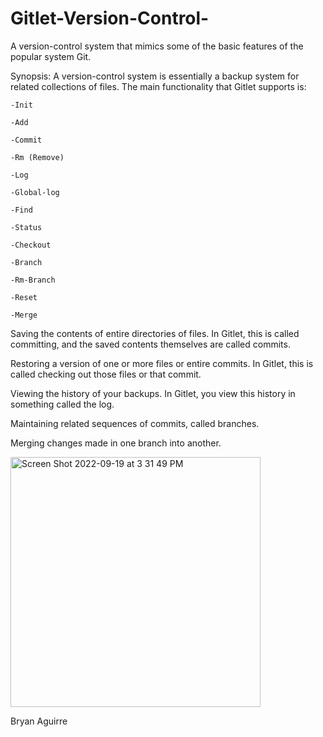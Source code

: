 # Gitlet-Version-Control-
A version-control system that mimics some of the basic features of the popular system Git.


Synopsis:
A version-control system is essentially a backup system for related collections of files. The main functionality that Gitlet supports is:

  
    -Init
  
    -Add
  
    -Commit
  
    -Rm (Remove)
  
    -Log
  
    -Global-log
  
    -Find
  
    -Status
  
    -Checkout
  
    -Branch
  
    -Rm-Branch
  
    -Reset
  
    -Merge
  


  Saving the contents of entire directories of files. In Gitlet, this is called committing, and the saved contents themselves are called commits.

  Restoring a version of one or more files or entire commits. In Gitlet, this is called checking out those files or that  commit.

  Viewing the history of your backups. In Gitlet, you view this history in something called the log.

  Maintaining related sequences of commits, called branches.

  Merging changes made in one branch into another.





<img width="400" alt="Screen Shot 2022-09-19 at 3 31 49 PM" src="https://user-images.githubusercontent.com/107953902/191130959-4b9173b6-1125-4268-8d22-c2fbd5e10f53.png">


Bryan Aguirre
